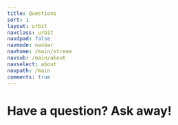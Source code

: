 ```yaml
---
title: Questions
sort: 1
layout: urbit
navclass: urbit
navdpad: false
navmode: navbar
navhome: /main/stream
navsub: /main/about
navselect: about
navpath: /main
comments: true
---
```


# Have a question?  Ask away!
